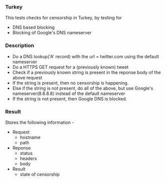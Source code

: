 ### Turkey

This tests checks for censorship in Turkey, by testing for

* DNS based blocking
* Blocking of Google's DNS nameserver

### Description

* Do a DNS lookup('A' record) with the url = twitter.com using the
  default nameserver
* Do a HTTPS GET request for a (previously known) tweet
* Check if a previously known string is present in the reponse body of
  the above request
* If the string is present, then no censorship is happening.
* Else if the string is not present, do all of the above, but use
  Google's nameserver(8.8.8.8) instead of the default nameserver
* If the string is not present, then Google DNS is blocked.

### Result

Stores the following information -

* Request
    + hostname
    + path
* Reponse 
    + status
    + headers
    + body
* Result
    + state of censorship
